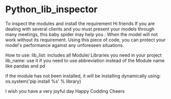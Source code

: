 # Python_lib_inspector
To inspect the modules and install the requirement 
Hi friends
If you are dealing with several clients and you must present your models through many meetings, this baby spider may help you :
When the model will not work without its requirement. Using this piece of code, you can protect your model's performance against any unforeseen situations.

How to use: 
lib_list: includes all Module/ Libraries you need in your project
lib_name: use it if you need to use abbreviation instead of the Module name like pandas and pd 

if the module has not been installed, it will be installing dynamically using: os.system('pip install %s' % library)

I wish you have a very joyful day 
Happy Codding 
Cheers 

